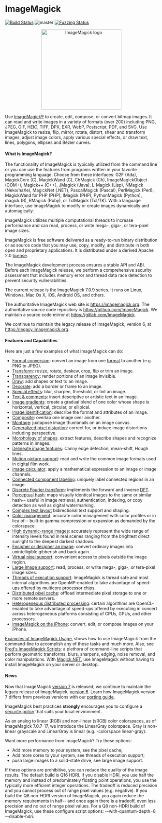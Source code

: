 # ImageMagick

[![Build Status](https://travis-ci.org/ImageMagick/ImageMagick.svg?branch=master)](https://travis-ci.org/ImageMagick/ImageMagick)
![master](https://github.com/ImageMagick/ImageMagick/workflows/master/badge.svg)
[![Fuzzing Status](https://oss-fuzz-build-logs.storage.googleapis.com/badges/imagemagick.svg)](https://bugs.chromium.org/p/oss-fuzz/issues/list?sort=-opened&can=1&q=proj:imagemagick)

<p align="center">
<img align="center" src="https://imagemagick.org/image/wizard.png" alt="ImageMagick logo" width="265"/>
</p>

Use [ImageMagick®](https://imagemagick.org/) to create, edit, compose, or convert bitmap images. It can read and write images in a variety of formats (over 200) including PNG, JPEG, GIF, HEIC, TIFF, DPX, EXR, WebP, Postscript, PDF, and SVG. Use ImageMagick to resize, flip, mirror, rotate, distort, shear and transform images, adjust image colors, apply various special effects, or draw text, lines, polygons, ellipses and Bézier curves.

#### What is ImageMagick?

The functionality of ImageMagick is typically utilized from the command line or you can use the features from programs written in your favorite programming language. Choose from these interfaces: G2F (Ada), MagickCore (C), MagickWand (C), ChMagick (Ch), ImageMagickObject (COM+), Magick++ (C++), JMagick (Java), L-Magick (Lisp), NMagick (Neko/haXe), MagickNet (.NET), PascalMagick (Pascal), PerlMagick (Perl), MagickWand for PHP (PHP), IMagick (PHP), PythonMagick (Python), magick (R), RMagick (Ruby), or TclMagick (Tcl/TK). With a language interface, use ImageMagick to modify or create images dynamically and automagically.

ImageMagick utilizes multiple computational threads to increase performance and can read, process, or write mega-, giga-, or tera-pixel image sizes.

ImageMagick is free software delivered as a ready-to-run binary distribution or as source code that you may use, copy, modify, and distribute in both open and proprietary applications. It is distributed under a derived Apache 2.0 [license](https://imagemagick.org/script/license.php).

The ImageMagick development process ensures a stable API and ABI. Before each ImageMagick release, we perform a comprehensive security assessment that includes memory error and thread data race detection to prevent security vulnerabilities.

The current release is the ImageMagick 7.0.9 series. It runs on Linux, Windows, Mac Os X, iOS, Android OS, and others.

The authoritative ImageMagick web site is https://imagemagick.org. The authoritative source code repository is https://github.com/ImageMagick. We maintain a source code mirror at https://gitlab.com/ImageMagick.

We continue to maintain the legacy release of ImageMagick, version 6, at https://legacy.imagemagick.org.

#### Features and Capabilities

Here are just a few examples of what ImageMagick can do:

* [Format conversion](https://imagemagick.org/script/convert.php): convert an image from one [format](https://imagemagick.org/script/formats.php) to another (e.g.  PNG to JPEG).
* [Transform](https://legacy.imagemagick.org/Usage/resize/): resize, rotate, deskew, crop, flip or trim an image.
* [Transparency](https://legacy.imagemagick.org/Usage/masking/): render portions of an image invisible.
* [Draw](https://legacy.imagemagick.org/Usage/draw/): add shapes or text to an image.
* [Decorate](https://legacy.imagemagick.org/Usage/crop/): add a border or frame to an image.
* [Special effects](https://legacy.imagemagick.org/Usage/blur/): blur, sharpen, threshold, or tint an image.
* [Text & comments](https://legacy.imagemagick.org/Usage/text/): insert descriptive or artistic text in an image.
* [Image gradients](https://imagemagick.org/script/gradient.php): create a gradual blend of one color whose shape is horizontal, vertical, circular, or ellipical.
* [Image identification](https://imagemagick.org/script/identify.php): describe the format and attributes of an image.
* [Composite](https://imagemagick.org/script/composite.php): overlap one image over another.
* [Montage](https://imagemagick.org/script/montage.php): juxtapose image thumbnails on an image canvas.
* [Generalized pixel distortion](https://legacy.imagemagick.org/Usage/distorts/): correct for, or induce image distortions including perspective.
* [Morphology of shapes](https://legacy.imagemagick.org/Usage/morphology/): extract features, describe shapes and recognize patterns in images.
* [Delineate image features](https://legacy.imagemagick.org/Usage/transform/#vision): Canny edge detection, mean-shift, Hough lines.
* [Motion picture support](https://imagemagick.org/script/motion-picture.php): read and write the common image formats used in digital film work.
* [Image calculator](https://imagemagick.org/script/fx.php): apply a mathematical expression to an image or image channels.
* [Connected component labeling](https://imagemagick.org/script/connected-components.php): uniquely label connected regions in an image.
* [Discrete Fourier transform](https://legacy.imagemagick.org/Usage/fourier/): implements the forward and inverse [DFT](http://en.wikipedia.org/wiki/Discrete_Fourier_transform).
* [Perceptual hash](http://www.fmwconcepts.com/misc_tests/perceptual_hash_test_results_510/index.html): maps visually identical images to the same or similar hash-- useful in image retrieval, authentication, indexing, or copy detection as well as digital watermarking.
* [Complex text layout](https://en.wikipedia.org/wiki/Complex_text_layout) bidirectional text support and shaping.
* [Color management](https://imagemagick.org/script/color-management.php): accurate color management with color profiles or in lieu of-- built-in gamma compression or expansion as demanded by the colorspace.
* [High dynamic-range images](https://imagemagick.org/script/high-dynamic-range.php): accurately represent the wide range of intensity levels found in real scenes ranging from the brightest direct sunlight to the deepest darkest shadows.
* [Encipher or decipher an image](https://imagemagick.org/script/cipher.php): convert ordinary images into unintelligible gibberish and back again.
* [Virtual pixel support](https://imagemagick.org/script/architecture.php#virtual-pixels): convenient access to pixels outside the image region.
* [Large image support](https://imagemagick.org/script/architecture.php#tera-pixel): read, process, or write mega-, giga-, or tera-pixel image sizes.
* [Threads of execution support](https://imagemagick.org/script/architecture.php#threads): ImageMagick is thread safe and most internal algorithms are OpenMP-enabled to take advantage of speed-ups offered by multicore processor chips.
* [Distributed pixel cache](https://imagemagick.org/script/distribute-pixel-cache.php): offload intermediate pixel storage to one or more remote servers.
* [Heterogeneous distributed processing](https://imagemagick.org/script/architecture.php#distributed): certain algorithms are OpenCL-enabled to take advantage of speed-ups offered by executing in concert across heterogeneous platforms consisting of CPUs, GPUs, and other processors.
* [ImageMagick on the iPhone](https://imagemagick.org/script/download.php#iOS): convert, edit, or compose images on your iPhone.

[Examples of ImageMagick Usage](https://legacy.imagemagick.org/Usage/), shows how to use ImageMagick from the command-line to accomplish any of these tasks and much more. Also, see [Fred's ImageMagick Scripts](http://www.fmwconcepts.com/imagemagick/): a plethora of command-line scripts that perform geometric transforms, blurs, sharpens, edging, noise removal, and color manipulations. With [Magick.NET](https://github.com/dlemstra/Magick.NET), use ImageMagick without having to install ImageMagick on your server or desktop.

#### News

Now that ImageMagick [version 7](https://imagemagick.org) is released, we continue to maintain the legacy release of ImageMagick, [version 6](https://legacy.imagemagick.org). Learn how ImageMagick version 7 differs from previous versions with our [porting guide](https://imagemagick.org/script/porting.php).

ImageMagick best practices **strongly** encourages you to configure a [security policy](https://imagemagick.org/script/security-policy.php) that suits your local environment.

As an analog to linear (RGB) and non-linear (sRGB) color colorspaces, as of ImageMagick 7.0.7-17, we introduce the LinearGray colorspace. Gray is non-linear grayscale and LinearGray is linear (e.g. -colorspace linear-gray).

Want more performance from ImageMagick? Try these options:

 * Add more memory to your system, see the pixel cache;
 * Add more cores to your system, see threads of execution support;
 * push large images to a solid-state drive, see large image support.

If these options are prohibitive, you can reduce the quality of the image results. The default build is Q16 HDRI. If you disable HDRI, you use half the memory and instead of predominately floating point operations, you use the typically more efficient integer operations. The tradeoff is reduced precision and you cannot process out of range pixel values (e.g. negative). If you build the Q8 non-HDRI version of ImageMagick, you again reduce the memory requirements in half-- and once again there is a tradeoff, even less precision and no out of range pixel values. For a Q8 non-HDRI build of ImageMagick, use these configure script options: --with-quantum-depth=8 --disable-hdri.
